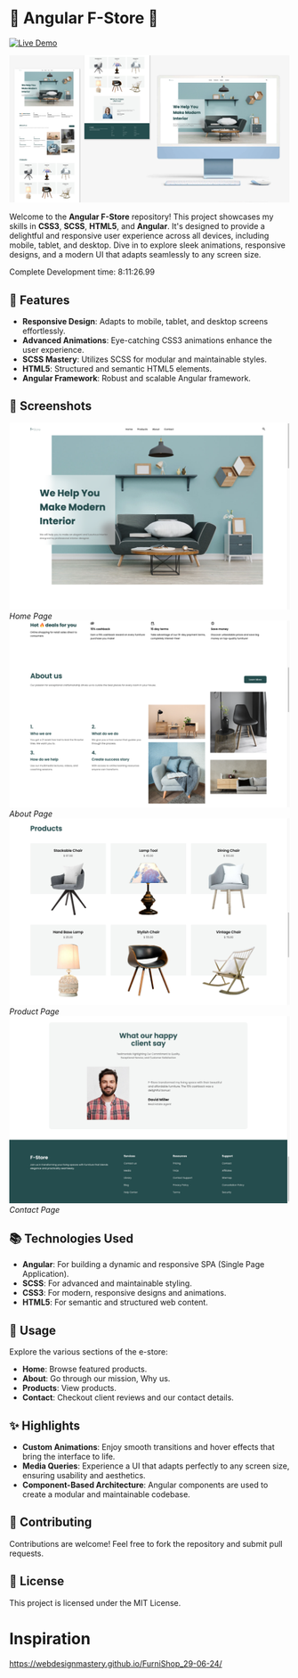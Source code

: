 # 🌟 Angular F-Store 🌟
[![Live Demo](https://img.shields.io/badge/Live-Demo-brightgreen)](https://f-store.jashanswork.com/)

![Banner](https://raw.githubusercontent.com/jashanpreet-singh-99/f-store/main/screenshots/banner-low-res.png)


Welcome to the **Angular F-Store** repository! This project showcases my skills in **CSS3**, **SCSS**, **HTML5**, and **Angular**. It's designed to provide a delightful and responsive user experience across all devices, including mobile, tablet, and desktop. Dive in to explore sleek animations, responsive designs, and a modern UI that adapts seamlessly to any screen size. 

Complete Development time: 8:11:26.99

## 🚀 Features

- **Responsive Design**: Adapts to mobile, tablet, and desktop screens effortlessly.
- **Advanced Animations**: Eye-catching CSS3 animations enhance the user experience.
- **SCSS Mastery**: Utilizes SCSS for modular and maintainable styles.
- **HTML5**: Structured and semantic HTML5 elements.
- **Angular Framework**: Robust and scalable Angular framework.

## 📸 Screenshots

![Home](https://raw.githubusercontent.com/jashanpreet-singh-99/f-store/main/screenshots/home-page.png)
*Home Page*
![About](https://raw.githubusercontent.com/jashanpreet-singh-99/f-store/main/screenshots/about-us-page.png)
*About Page*
![Product](https://raw.githubusercontent.com/jashanpreet-singh-99/f-store/main/screenshots/products-page.png)
*Product Page*
![Contact](https://raw.githubusercontent.com/jashanpreet-singh-99/f-store/main/screenshots/conact-page.png)
*Contact Page*

## 📚 Technologies Used

- **Angular**: For building a dynamic and responsive SPA (Single Page Application).
- **SCSS**: For advanced and maintainable styling.
- **CSS3**: For modern, responsive designs and animations.
- **HTML5**: For semantic and structured web content.

## 📖 Usage

Explore the various sections of the e-store:

- **Home**: Browse featured products.
- **About**: Go through our mission, Why us.
- **Products**: View products.
- **Contact**: Checkout client reviews and our contact details.

## ✨ Highlights

- **Custom Animations**: Enjoy smooth transitions and hover effects that bring the interface to life.
- **Media Queries**: Experience a UI that adapts perfectly to any screen size, ensuring usability and aesthetics.
- **Component-Based Architecture**: Angular components are used to create a modular and maintainable codebase.

## 🌟 Contributing

Contributions are welcome! Feel free to fork the repository and submit pull requests.

## 📄 License

This project is licensed under the MIT License.

# Inspiration
https://webdesignmastery.github.io/FurniShop_29-06-24/
